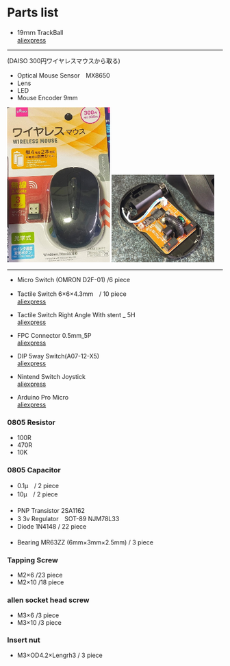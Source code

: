 # Parts list  

- 19ｍｍ TrackBall  
[aliexpress](https://www.aliexpress.com/item/1005003039585911.html?spm=a2g0o.detail.1000014.19.405f4a08ms8VQx&gps-id=pcDetailBottomMoreOtherSeller&scm=1007.40000.303897.0&scm_id=1007.40000.303897.0&scm-url=1007.40000.303897.0&pvid=a731370d-d380-491d-bfb3-71b697046ee4&_t=gps-id:pcDetailBottomMoreOtherSeller,scm-url:1007.40000.303897.0,pvid:a731370d-d380-491d-bfb3-71b697046ee4,tpp_buckets:668%232846%238109%23298&pdp_ext_f=%7B%22sku_id%22%3A%2212000023390290670%22%2C%22sceneId%22%3A%2230050%22%7D&pdp_npi=2%40dis%21JPY%212328.0%211793.0%21%21%21%21%21%40210312f816631597750385142e5643%2112000023390290670%21rec)  


-------------------------------------
(DAISO 300円ワイヤレスマウスから取る)
- Optical Mouse Sensor　MX8650  
- Lens  
- LED  
- Mouse Encoder 9mm  

<img src="https://github.com/ALLAN-mfQ/TrackBall_PC-GAME_Controller/blob/main/image/IMG2022032912322422.jpg" width="240px"> <img src="https://github.com/ALLAN-mfQ/TrackBall_PC-GAME_Controller/blob/main/image/IMG202203291249142.jpg" width="240px">  

-----------------------------------
  
  
- Micro Switch (OMRON D2F-01) /6 piece  

- Tactile Switch 6×6×4.3mm　/ 10 piece  
[aliexpress](https://www.aliexpress.com/item/1005001921970223.html?spm=a2g0o.order_list.0.0.23cc1802IYOi4a)  

- Tactile Switch Right Angle With stent _ 5H  
[aliexpress](https://www.aliexpress.com/item/32906656862.html?spm=a2g0o.order_list.0.0.21ef1802fu9zWF)  

- FPC Connector 0.5mm_5P  
[aliexpress](https://www.aliexpress.com/item/10000000478377.html?spm=a2g0o.order_list.0.0.4ffd1802y0xLD5)  

- DIP 5way Switch(A07-12-X5)  
[aliexpress](https://www.aliexpress.com/item/4000590085207.html?spm=a2g0o.detail.1000060.3.6e2135efvshVRd&gps-id=pcDetailBottomMoreThisSeller&scm=1007.13339.300834.0&scm_id=1007.13339.300834.0&scm-url=1007.13339.300834.0&pvid=169c9d8b-418e-4232-992f-b9812b1cd60d&_t=gps-id:pcDetailBottomMoreThisSeller,scm-url:1007.13339.300834.0,pvid:169c9d8b-418e-4232-992f-b9812b1cd60d,tpp_buckets:668%232846%238109%231935&pdp_ext_f=%7B%22sku_id%22%3A%2210000003460325014%22%2C%22sceneId%22%3A%223339%22%7D&pdp_npi=2%40dis%21JPY%21399.0%21399.0%21%21%21%21%21%402101d1bb16631616751134827ece49%2110000003460325014%21rec)  

- Nintend Switch Joystick  
[aliexpress](https://www.aliexpress.com/item/1005002623083913.html?spm=a2g0o.order_list.0.0.4ffd1802y0xLD5)  

- Arduino Pro Micro  
[aliexpress](https://www.aliexpress.com/item/32768308647.html?spm=a2g0o.order_list.0.0.4ffd1802y0xLD5)  

### 0805 Resistor  
- 100R  
- 470R  
- 10K  

### 0805 Capacitor  
- 0.1μ　/ 2 piece  
- 10μ　/ 2 piece   
  　
- PNP Transistor 2SA1162  
- 3 3v Regulator　SOT-89  NJM78L33  
- Diode  1N4148  / 22 piece  
　
- Bearing MR63ZZ (6mm×3mm×2.5mm) / 3 piece  

### Tapping Screw  
- M2×6 /23 piece  
- M2×10 /18 piece  

### allen socket head screw  
- M3×6 /3 piece  
- M3×10 /3 piece  

### Insert nut  
- M3×OD4.2×Lengrh3  / 3 piece  



